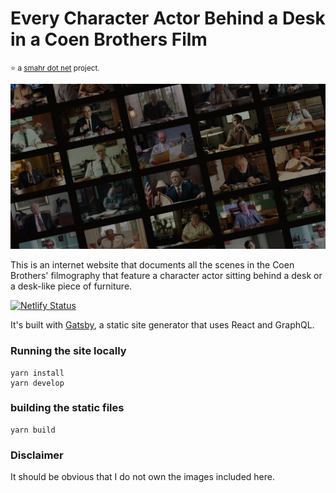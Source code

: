 # Every Character Actor Behind a Desk in a Coen Brothers Film

<small>⭐️ a [smahr dot net](https://smahr.net) project.</small>

![](./static/og-image.png)

This is an internet website that documents all the scenes in the Coen Brothers' filmography that feature a character actor sitting behind a desk or a desk-like piece of furniture.

[![Netlify Status](https://api.netlify.com/api/v1/badges/8931f22f-5228-409f-a59d-ae41381cd0d9/deploy-status)](https://app.netlify.com/sites/coens/deploys)

It's built with [Gatsby](https://www.gatsbyjs.org/), a static site generator that uses React and GraphQL.

### Running the site locally

```
yarn install
yarn develop
```

### building the static files

```
yarn build
```

### Disclaimer

It should be obvious that I do not own the images included here.
